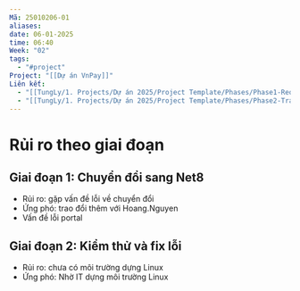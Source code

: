 ```yaml
---
Mã: 25010206-01
aliases: 
date: 06-01-2025
time: 06:40
Week: "02"
tags:
  - "#project"
Project: "[[Dự án VnPay]]"
Liên kết:
  - "[[TungLy/1. Projects/Dự án 2025/Project Template/Phases/Phase1-Requirement_Analysis|Giai đoạn 1]]"
  - "[[TungLy/1. Projects/Dự án 2025/Project Template/Phases/Phase2-Training|Giai đoạn 2]]"
---
```

# Rủi ro theo giai đoạn

## Giai đoạn 1: Chuyển đổi sang Net8
- Rủi ro: gặp vấn đề lỗi về chuyển đổi
- Ứng phó: trao đổi thêm với Hoang.Nguyen
- Vấn đề lỗi portal

## Giai đoạn 2: Kiểm thử và fix lỗi
- Rủi ro: chưa có môi trường dựng Linux
- Ứng phó: Nhờ IT dựng môi trường Linux
